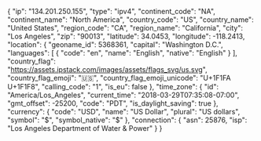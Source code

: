 {
  "ip": "134.201.250.155",
  "type": "ipv4",
  "continent_code": "NA",
  "continent_name": "North America",
  "country_code": "US",
  "country_name": "United States",
  "region_code": "CA",
  "region_name": "California",
  "city": "Los Angeles",
  "zip": "90013",
  "latitude": 34.0453,
  "longitude": -118.2413,
  "location": {
    "geoname_id": 5368361,
    "capital": "Washington D.C.",
    "languages": [
        {
          "code": "en",
          "name": "English",
          "native": "English"
        }
    ],
    "country_flag": "https://assets.ipstack.com/images/assets/flags_svg/us.svg",
    "country_flag_emoji": "🇺🇸",
    "country_flag_emoji_unicode": "U+1F1FA U+1F1F8",
    "calling_code": "1",
    "is_eu": false
  },
  "time_zone": {
    "id": "America/Los_Angeles",
    "current_time": "2018-03-29T07:35:08-07:00",
    "gmt_offset": -25200,
    "code": "PDT",
    "is_daylight_saving": true
  },
  "currency": {
    "code": "USD",
    "name": "US Dollar",
    "plural": "US dollars",
    "symbol": "$",
    "symbol_native": "$"
  },
  "connection": {
    "asn": 25876,
    "isp": "Los Angeles Department of Water & Power"
  }
}
